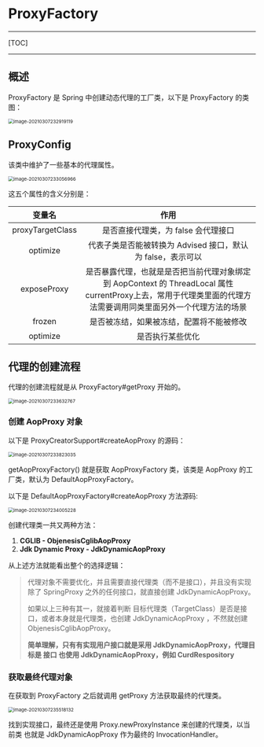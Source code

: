 # ProxyFactory

---

[TOC]

---

## 概述

ProxyFactory 是 Spring 中创建动态代理的工厂类，以下是 ProxyFactory 的类图：

<img src="/home/chen/_note/pic/image-20210307232919119.png" alt="image-20210307232919119" style="zoom:67%;" />



## ProxyConfig

该类中维护了一些基本的代理属性。

<img src="/home/chen/_note/pic/image-20210307233056966.png" alt="image-20210307233056966" style="zoom:67%;" />

这五个属性的含义分别是：

|      变量名      |                             作用                             |
| :--------------: | :----------------------------------------------------------: |
| proxyTargetClass |             是否直接代理类，为 false 会代理接口              |
|     optimize     | 代表子类是否能被转换为 Advised 接口，默认为 false，表示可以  |
|   exposeProxy    | 是否暴露代理，也就是是否把当前代理对象绑定到 AopContext 的 ThreadLocal 属性 currentProxy上去，常用于代理类里面的代理方法需要调用同类里面另外一个代理方法的场景 |
|      frozen      |           是否被冻结，如果被冻结，配置将不能被修改           |
|     optimize     |                       是否执行某些优化                       |



## 代理的创建流程

代理的创建流程就是从 ProxyFactory#getProxy 开始的。

<img src="/home/chen/_note/pic/image-20210307233632767.png" alt="image-20210307233632767" style="zoom:67%;" />

### 创建 AopProxy 对象

以下是 ProxyCreatorSupport#createAopProxy 的源码：

<img src="/home/chen/_note/pic/image-20210307233823035.png" alt="image-20210307233823035" style="zoom:67%;" />

getAopProxyFactory() 就是获取 AopProxyFactory 类，该类是 AopProxy 的工厂类，默认为 DefaultAopProxyFactory。

以下是 DefaultAopProxyFactory#createAopProxy 方法源码:

<img src="/home/chen/_note/pic/image-20210307234005228.png" alt="image-20210307234005228" style="zoom:67%;" />

创建代理类一共又两种方法：

1. **CGLIB - ObjenesisCglibAopProxy**
2. **Jdk Dynamic Proxy - JdkDynamicAopProxy**

从上述方法就能看出整个的选择逻辑：

>代理对象不需要优化，并且需要直接代理类（而不是接口），并且没有实现除了 SpringProxy 之外的任何接口，就直接创建 JdkDynamicAopProxy。
>
>如果以上三种有其一，就接着判断 目标代理类（TargetClass）是否是接口，或者本身就是代理类，也创建 JdkDynamicAopProxy ，不然就创建 ObjenesisCglibAopProxy。
>
>
>
>**简单理解，只有有实现用户接口就是采用 JdkDynamicAopProxy，代理目标是 接口 也使用 JdkDynamicAopProxy，例如 CurdRespository**



### 获取最终代理对象

在获取到 ProxyFactory 之后就调用 getProxy 方法获取最终的代理类。

<img src="/home/chen/_note/pic/image-20210307235518132.png" alt="image-20210307235518132" style="zoom:67%;" />

找到实现接口，最终还是使用 Proxy.newProxyInstance 来创建的代理类，以当前类 也就是 JdkDynamicAopProxy 作为最终的 InvocationHandler。